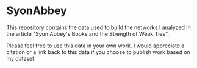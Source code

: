 # SyonAbbey
This repository contains the data used to build the networks I analyzed in the article "Syon Abbey's Books and the Strength of Weak Ties". 

Please feel free to use this data in your own work. I would appreciate a citation or a link back to this data if you choose to publish work based on my dataset.

